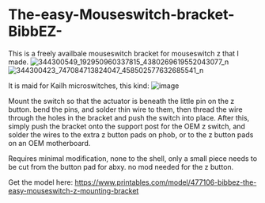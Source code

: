 # The-easy-Mouseswitch-bracket-BibbEZ-
This is a freely availbale mouseswitch bracket for mouseswitch z that I made. 
![344300549_192950960337815_4380269619552043077_n](https://github.com/B1bben/The-easy-Mouseswitch-bracket-BibbEZ-/assets/130059101/bbeb2775-efe7-4f4f-8614-4e84fc17926c)
![344300423_747084713824047_458502577632685541_n](https://github.com/B1bben/The-easy-Mouseswitch-bracket-BibbEZ-/assets/130059101/5b8939de-c09c-4fcd-ad40-fba437ce34ff)


It is maid for Kailh microswitches, this kind:
![image](https://github.com/B1bben/The-easy-Mouseswitch-bracket-BibbEZ-/assets/130059101/88ebe3b0-13f1-4c8a-b459-2e3740920477)

Mount the switch so that the actuator is beneath the little pin on the z button.
bend the pins, and solder thin wire to them, then thread the wire through the holes in the bracket and push the switch into place. After this, simply push the bracket onto the support post for the OEM z switch, and solder the wires to the extra z button pads on phob, or to the z button pads on an OEM motherboard. 

Requires minimal modification, none to the shell, only a small piece needs to be cut from the button pad for abxy. no mod needed for the z button.

Get the model here: https://www.printables.com/model/477106-bibbez-the-easy-mouseswitch-z-mounting-bracket
